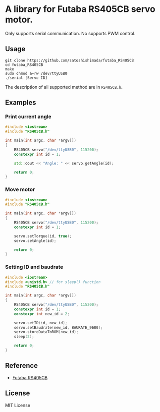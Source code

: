 # A library for Futaba RS405CB servo motor.

Only supports serial communication. No supports PWM control.

## Usage

```shell
git clone https://github.com/satoshishimada/futaba_RS405CB
cd futaba_RS405CB
make
sudo chmod a+rw /dev/ttyUSB0
./serial [Servo ID]
```

The description of all supported method are in `RS405CB.h`.

## Examples

### Print current angle

```c++
#include <iostream>
#include "RS405CB.h"

int main(int argc, char *argv[])
{
    RS405CB servo("/dev/ttyUSB0", 115200);
    constexpr int id = 1;

    std::cout << "Angle: " << servo.getAngle(id);

    return 0;
}
```

### Move motor

```c++
#include <iostream>
#include "RS405CB.h"

int main(int argc, char *argv[])
{
    RS405CB servo("/dev/ttyUSB0", 115200);
    constexpr int id = 1;

    servo.setTorque(id, true);
    servo.setAngle(id);

    return 0;
}
```

### Setting ID and baudrate

```c++
#include <iostream>
#include <unistd.h> // for sleep() function
#include "RS405CB.h"

int main(int argc, char *argv[])
{
    RS405CB servo("/dev/ttyUSB0", 115200);
    constexpr int id = 1;
    constexpr int new_id = 2;

    servo.setID(id, new_id);
    servo.setBaudrate(new_id, BAURATE_9600);
    servo.storeDataToROM(new_id);
    sleep(2);

    return 0;
}
```

## Reference

- [Futaba RS405CB](http://www.futaba.co.jp/robot/command_type_servos/rs405cb)

## License

MIT License

